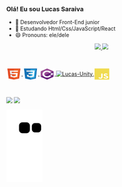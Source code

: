 ### Olá! Eu sou Lucas Saraiva



- 🔭 Desenvolvedor Front-End junior
- 🌱 Estudando  Html/Css/JavaScript/React
- 😄 Pronouns: ele/dele

<div align="center">
  <a href="https://github.com/lucasaraiva">
  <img height="180em" src="https://github-readme-stats.vercel.app/api?username=lucasaraiva&show_icons=true&theme=tokyonight&include_all_commits=false&count_private=true"/>
  <img height="180em" src="https://github-readme-stats.vercel.app/api/top-langs/?username=lucasaraiva&layout=compact&langs_count=7&theme=tokyonight"/>
</div>
  
##
  <div style="display: inline_block"><br>
  <img align="center" alt="Lucas-HTML" height="30" width="40" src="https://raw.githubusercontent.com/devicons/devicon/master/icons/html5/html5-original.svg">
  <img align="center" alt="Lucas-CSS" height="30" width="40" src="https://raw.githubusercontent.com/devicons/devicon/master/icons/css3/css3-original.svg">
<img align="center" alt="Lucas-Csharp" height="30" width="40" src="https://raw.githubusercontent.com/devicons/devicon/master/icons/csharp/csharp-original.svg">
 <img align="center" alt="Lucas-Unity" height="30" width="40" src="https://cdn.jsdelivr.net/gh/devicons/devicon/icons/unity/unity-original.svg" />
 <img align="center" alt="Js" height="30" width="40" src="https://raw.githubusercontent.com/devicons/devicon/master/icons/javascript/javascript-plain.svg">
 </div>
 
 <br>
 
##
  <div>
  <a href = "mailto:lucassaraiva3737@gmail.com"><img src="https://img.shields.io/badge/-Gmail-%23333?style=for-the-badge&logo=gmail&logoColor=white" target="_blank"></a>
  <a href="https://www.linkedin.com/in/lucas-saraiva-tavares-5696aa193/" target="_blank"><img src="https://img.shields.io/badge/-LinkedIn-%230077B5?style=for-the-badge&logo=linkedin&logoColor=white" target="_blank"></a> 
  </div>
  
   ![Snake animation](https://github.com/lucasaraiva/lucasaraiva/blob/output/github-contribution-grid-snake.svg)
